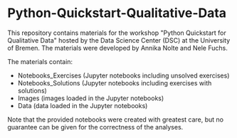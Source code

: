 # Python-Quickstart-Qualitative-Data

This repository contains materials for the workshop "Python Quickstart for Qualitative Data" hosted by the Data Science Center (DSC) at the University of Bremen. The materials were developed by Annika Nolte and Nele Fuchs.

The materials contain:

- Notebooks_Exercises (Jupyter notebooks including unsolved exercises)
- Notebooks_Solutions (Jupyter notebooks including exercises with solutions)
- Images (images loaded in the Jupyter notebooks)
- Data (data loaded in the Jupyter notebooks)

Note that the provided notebooks were created with greatest care, but no guarantee can be given for the correctness of the analyses.
